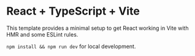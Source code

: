 # React + TypeScript + Vite

This template provides a minimal setup to get React working in Vite with HMR and some ESLint rules.

`npm install && npm run dev` for local development.
